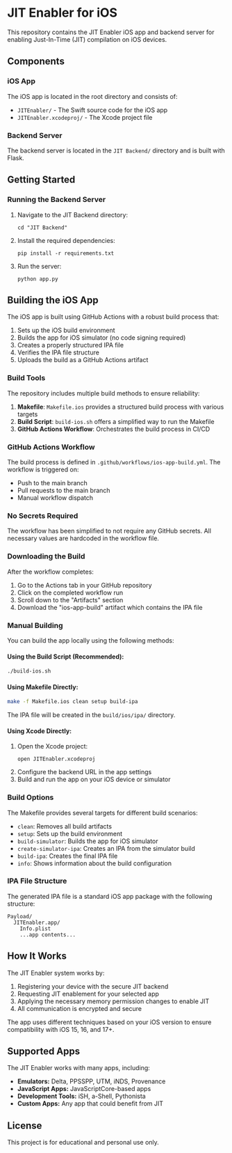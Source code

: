 # JIT Enabler for iOS

This repository contains the JIT Enabler iOS app and backend server for enabling Just-In-Time (JIT) compilation on iOS devices.

## Components

### iOS App

The iOS app is located in the root directory and consists of:

- `JITEnabler/` - The Swift source code for the iOS app
- `JITEnabler.xcodeproj/` - The Xcode project file

### Backend Server

The backend server is located in the `JIT Backend/` directory and is built with Flask.

## Getting Started

### Running the Backend Server

1. Navigate to the JIT Backend directory:
   ```
   cd "JIT Backend"
   ```

2. Install the required dependencies:
   ```
   pip install -r requirements.txt
   ```

3. Run the server:
   ```
   python app.py
   ```

## Building the iOS App

The iOS app is built using GitHub Actions with a robust build process that:

1. Sets up the iOS build environment
2. Builds the app for iOS simulator (no code signing required)
3. Creates a properly structured IPA file
4. Verifies the IPA file structure
5. Uploads the build as a GitHub Actions artifact

### Build Tools

The repository includes multiple build methods to ensure reliability:

1. **Makefile**: `Makefile.ios` provides a structured build process with various targets
2. **Build Script**: `build-ios.sh` offers a simplified way to run the Makefile
3. **GitHub Actions Workflow**: Orchestrates the build process in CI/CD

### GitHub Actions Workflow

The build process is defined in `.github/workflows/ios-app-build.yml`. The workflow is triggered on:
- Push to the main branch
- Pull requests to the main branch
- Manual workflow dispatch

### No Secrets Required

The workflow has been simplified to not require any GitHub secrets. All necessary values are hardcoded in the workflow file.

### Downloading the Build

After the workflow completes:
1. Go to the Actions tab in your GitHub repository
2. Click on the completed workflow run
3. Scroll down to the "Artifacts" section
4. Download the "ios-app-build" artifact which contains the IPA file

### Manual Building

You can build the app locally using the following methods:

#### Using the Build Script (Recommended):
```bash
./build-ios.sh
```

#### Using Makefile Directly:
```bash
make -f Makefile.ios clean setup build-ipa
```

The IPA file will be created in the `build/ios/ipa/` directory.

#### Using Xcode Directly:
1. Open the Xcode project:
   ```
   open JITEnabler.xcodeproj
   ```
2. Configure the backend URL in the app settings
3. Build and run the app on your iOS device or simulator

### Build Options

The Makefile provides several targets for different build scenarios:

- `clean`: Removes all build artifacts
- `setup`: Sets up the build environment
- `build-simulator`: Builds the app for iOS simulator
- `create-simulator-ipa`: Creates an IPA from the simulator build
- `build-ipa`: Creates the final IPA file
- `info`: Shows information about the build configuration

### IPA File Structure

The generated IPA file is a standard iOS app package with the following structure:

```
Payload/
  JITEnabler.app/
    Info.plist
    ...app contents...
```

## How It Works

The JIT Enabler system works by:

1. Registering your device with the secure JIT backend
2. Requesting JIT enablement for your selected app
3. Applying the necessary memory permission changes to enable JIT
4. All communication is encrypted and secure

The app uses different techniques based on your iOS version to ensure compatibility with iOS 15, 16, and 17+.

## Supported Apps

The JIT Enabler works with many apps, including:

- **Emulators:** Delta, PPSSPP, UTM, iNDS, Provenance
- **JavaScript Apps:** JavaScriptCore-based apps
- **Development Tools:** iSH, a-Shell, Pythonista
- **Custom Apps:** Any app that could benefit from JIT

## License

This project is for educational and personal use only.
